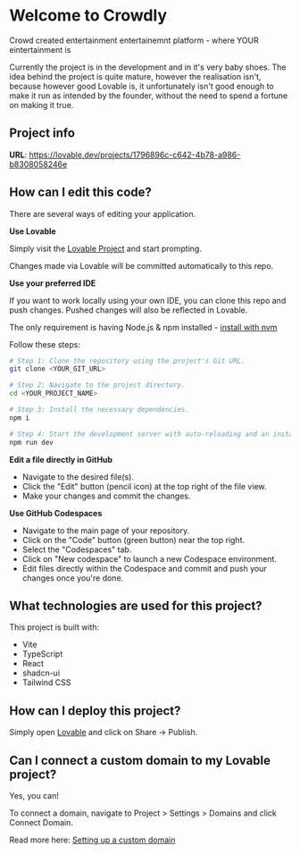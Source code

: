 # Welcome to Crowdly

Crowd created entertainment entertainemnt platform - where YOUR eintertainment is

Currently the project is in the development and in it's very baby shoes. The idea behind the project is quite mature, however the realisation isn't, because however good Lovable is, it unfortunately isn't good enough to make it run as intended by the founder, without the need to spend a fortune on making it true.  

## Project info

**URL**: https://lovable.dev/projects/1796896c-c642-4b78-a986-b8308058246e

## How can I edit this code?

There are several ways of editing your application.

**Use Lovable**

Simply visit the [Lovable Project](https://lovable.dev/projects/1796896c-c642-4b78-a986-b8308058246e) and start prompting.

Changes made via Lovable will be committed automatically to this repo.

**Use your preferred IDE**

If you want to work locally using your own IDE, you can clone this repo and push changes. Pushed changes will also be reflected in Lovable.

The only requirement is having Node.js & npm installed - [install with nvm](https://github.com/nvm-sh/nvm#installing-and-updating)

Follow these steps:

```sh
# Step 1: Clone the repository using the project's Git URL.
git clone <YOUR_GIT_URL>

# Step 2: Navigate to the project directory.
cd <YOUR_PROJECT_NAME>

# Step 3: Install the necessary dependencies.
npm i

# Step 4: Start the development server with auto-reloading and an instant preview.
npm run dev
```

**Edit a file directly in GitHub**

- Navigate to the desired file(s).
- Click the "Edit" button (pencil icon) at the top right of the file view.
- Make your changes and commit the changes.

**Use GitHub Codespaces**

- Navigate to the main page of your repository.
- Click on the "Code" button (green button) near the top right.
- Select the "Codespaces" tab.
- Click on "New codespace" to launch a new Codespace environment.
- Edit files directly within the Codespace and commit and push your changes once you're done.

## What technologies are used for this project?

This project is built with:

- Vite
- TypeScript
- React
- shadcn-ui
- Tailwind CSS

## How can I deploy this project?

Simply open [Lovable](https://lovable.dev/projects/1796896c-c642-4b78-a986-b8308058246e) and click on Share -> Publish.

## Can I connect a custom domain to my Lovable project?

Yes, you can!

To connect a domain, navigate to Project > Settings > Domains and click Connect Domain.

Read more here: [Setting up a custom domain](https://docs.lovable.dev/tips-tricks/custom-domain#step-by-step-guide)

